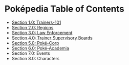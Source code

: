 # Poképedia Table of Contents

- [Section 1.0: Trainers-101](./notes/trainers101.md)
- [Section 2.0: Regions](./notes/regions.md)
- [Section 3.0: Law Enforcement](./notes/law-enforcement.md)
- [Section 4.0: Trainer Supervisory Boards](./notes/trainer-supervisory-boards.md)
- [Section 5.0: Poké-Corp](./notes/poke-corp.md)
- [Section 6.0: Poké-Academia](./notes/pokemon-academia.md)
- Section 7.0: Events
- Section 8.0: Characters
